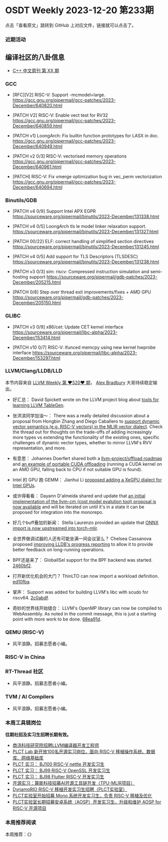 # OSDT Weekly 2023-12-20 第233期

点击「查看原文」跳转到 GitHub 上对应文件，链接就可以点击了。

### 近期活动

## 编译社区的八卦信息

- [C++ 中文周刊 第 XX 期]()

### GCC

- [RFC][V2] RISC-V: Support -mcmodel=large.
  https://gcc.gnu.org/pipermail/gcc-patches/2023-December/640820.html

- [PATCH V2] RISC-V: Enable vect test for RV32
  https://gcc.gnu.org/pipermail/gcc-patches/2023-December/640859.html

- [PATCH v1] LoongArch: Fix builtin function prototypes for LASX in doc.
  https://gcc.gnu.org/pipermail/gcc-patches/2023-December/640949.html

- [PATCH v2 0/3] RISC-V: vectorised memory operations
  https://gcc.gnu.org/pipermail/gcc-patches/2023-December/640961.html

- [PATCH] RISC-V: Fix vmerge optimization bug in vec_perm vectorization
  https://gcc.gnu.org/pipermail/gcc-patches/2023-December/640694.html

### Binutils/GDB

- [PATCH v4 0/9] Support Intel APX EGPR
  https://sourceware.org/pipermail/binutils/2023-December/131338.html

- [PATCH v4 0/5] LoongArch tls le model linker relaxation support.
  https://sourceware.org/pipermail/binutils/2023-December/131327.html

- [PATCH 00/22] ELF: correct handling of simplified section directives
  https://sourceware.org/pipermail/binutils/2023-December/131245.html

- [PATCH v4 0/5] Add support for TLS Descriptors (TLSDESC)
  https://sourceware.org/pipermail/binutils/2023-December/131238.html

- [PATCH v3 0/3] sim: riscv: Compressed instruction simulation and semi-hosting support
  https://sourceware.org/pipermail/gdb-patches/2023-December/205215.html

- [PATCH 0/8] Step over thread exit improvements/fixes + AMD GPU
  https://sourceware.org/pipermail/gdb-patches/2023-December/205150.html

### GLIBC

- [PATCH v3 0/9] x86/cet: Update CET kernel interface
  https://sourceware.org/pipermail/libc-alpha/2023-December/153414.html

- [PATCH v10 0/7] RISC-V: ifunced memcpy using new kernel hwprobe interface
  https://sourceware.org/pipermail/libc-alpha/2023-December/153297.html

### LLVM/Clang/LLDB/LLD

本节内容来自 [LLVM Weekly 第 ❤️520❤️ 期](http://llvmweekly.org/issue/520)，
[Alex Bradbury](https://www.linkedin.com/in/alex-bradbury/) 大哥持续稳定输出。

* 好汇总： David Spickett wrote on the LLVM project blog about [tools for learning LLVM TableGen](https://blog.llvm.org/posts/2023-12-07-tools-for-learning-llvm-tablegen/).

* 张洪滨同学加油～： There was a really detailed discussion about a proposal from Hongbin Zhang and Diego Caballero to [support dynamic vector semantics (e.g. RISC-V vectors) in the MLIR vector dialect](https://discourse.llvm.org/t/rfc-dynamic-vector-semantics-for-the-mlir-vector-dialect/75704).  Check the thread out for thoughts on the trade-offs of adding increasingly more types vs extending the functionality of the existing ones, specific challenges of dynamic vector types, whether to mirror LLVM's RVV representation, and more.

* 有意思： Johannes Doerfert shared both a [llvm-project/offload roadmap](https://discourse.llvm.org/t/rfc-llvm-project-offload-roadmap/75611) and [an example of portable CUDA offloading](https://discourse.llvm.org/t/showcasing-llvm-offload/75722) (running a CUDA kernel on an AMD GPU, falling back to CPU if not suitable GPU is found).

* Intel 的 GPU 跑 GEMM： Jianhui Li [proposed adding a XeGPU dialect for Intel GPUs](https://discourse.llvm.org/t/rfc-add-xegpu-dialect-for-intel-gpus/75723).

* 或许得看看： Dayann D'almeida shared and update that [an initial implementation of the llvm-cm (cost model evalution tool) proposal is now available](https://discourse.llvm.org/t/rfc-llvm-cm-cost-model-evaluation-for-object-files-machine-code/71502/5) and will be iterated on until it's in a state it can be proposed for integration into the monorepo.

* 好几个buff叠加的新闻： Stella Laurenzo provided an update that [ONNX import is now upstreamed into torch-mlir](https://discourse.llvm.org/t/rfc-llvm-project-offload-roadmap/75611).

* 全世界做调试器的人还有可能坐满一间会议室么？ Chelsea Cassanova proposed [improving LLDB's progress reporting](https://discourse.llvm.org/t/rfc-improve-lldb-progress-reporting/75717) to allow it to provide better feedback on long-running operations.

* BPF还是来了： GlobalISel support for the BPF backend was started.
  [2460bf2](https://github.com/llvm/llvm-project/commit/2460bf2facd1).

* 打开新优化机会的大门？ ThinLTO can now import a workload definition.
  [ed10fba](https://github.com/llvm/llvm-project/commit/ed10fba1b274).

* 掌声： Support was added for building LLVM's libc with scudo for riscv64.
  [2c0abdf](https://github.com/llvm/llvm-project/commit/2c0abdf2df9f).

* 奇妙的世界线开始缝合： LLVM's OpenMP library can now be compiled to WebAssembly. As noted in the commit message, this is just a starting point with more work to be done.
  [68ea91d](https://github.com/llvm/llvm-project/commit/68ea91dd8b50).

### QEMU (RISC-V)

- 风平浪静。招募志愿者小编。

### RISC-V in China

### RT-Thread 社区

- 风平浪静。招募志愿者小编。

### TVM / AI Compilers

- 风平浪静。招募志愿者小编。

### 本周工具链岗位

**往期社招及实习生招聘长期有效。**

- [商汤科技研究院招聘LLVM编译器开发工程师](https://mp.weixin.qq.com/s/4j-Qin8LFUJlzKzFIpIKpw)
- [PLCT Lab 新开放100名开源实习岗位，面向 RISC-V 移植操作系统、数据库、网络基础库](https://mp.weixin.qq.com/s/ebvIxcplB8Jtw18LMoXTTQ)
- [PLCT 实习： BJ100 RISC-V nettle 开发实习生](https://mp.weixin.qq.com/s/GEUKRlxILFpdHQbv-yxWQQ)
- [PLCT 实习： BJ99 RISC-V OpenSSL 开发实习生](https://mp.weixin.qq.com/s/pzy6sbW50r3aLw3Dt36oBQ)
- [PLCT 实习： BJ98 Flutter RISC-V 开发实习生](https://mp.weixin.qq.com/s/gQYT_rhtLE8jGg6WWAztDA)
- [开源实习：算能科技招募AI开源工具链开发（TPU-MLIR项目）](https://mp.weixin.qq.com/s/IBJh0ip4k11PzIMZecsWSw)
- [DynamoRIO RISC-V 移植开发实习生招聘（PLCT实验室）](https://mp.weixin.qq.com/s/J_5TjT6DOqeOXJXQI5VQxw)
- [PLCT实验室开始招募 Mono 系统开发实习生，负责 RISC-V 移植及优化](https://mp.weixin.qq.com/s/whEW7Hay1jIP1tBzIPay1A)
- [PLCT实验室长期招募安卓系统（AOSP）开发实习生，升级和维护 AOSP for RISC-V 开源项目](https://mp.weixin.qq.com/s/dJP2cEB1nex2inR5c-cJog)


### 本周推荐阅读

本周推荐：《》
